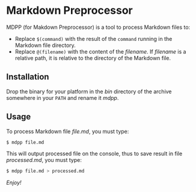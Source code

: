 Markdown Preprocessor
=====================

MDPP (for Makdown Preprocessor) is a tool to process Markdown files to:

- Replace `$(command)` with the result of the `command` running in the Markdown file directory.
- Replace `@(filename)` with the content of the *filename*. If *filename* is a relative path, it is relative to the directory of the Markdown file.

Installation
------------

Drop the binary for your platform in the *bin* directory of the archive somewhere in your `PATH` and rename it *mdpp*.

Usage
-----

To process Markdown file *file.md*, you must type:

```bash
$ mdpp file.md
```

This will output processed file on the console, thus to save result in file *processed.md*, you must type:

```bash
$ mdpp file.md > processed.md
```

*Enjoy!*
